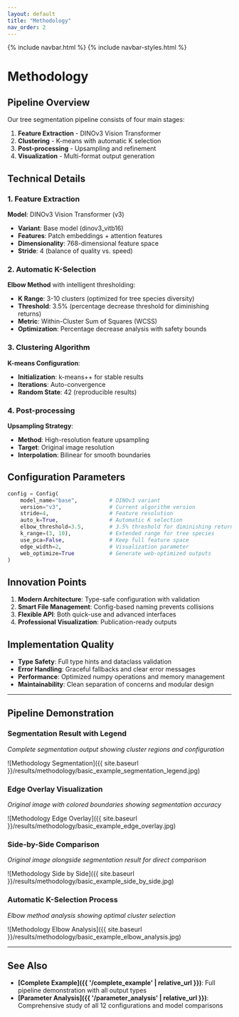 ```yaml
---
layout: default
title: "Methodology"
nav_order: 2
---
```


{% include navbar.html %}
{% include navbar-styles.html %}

# Methodology

## Pipeline Overview

Our tree segmentation pipeline consists of four main stages:

1. **Feature Extraction** - DINOv3 Vision Transformer
2. **Clustering** - K-means with automatic K selection
3. **Post-processing** - Upsampling and refinement
4. **Visualization** - Multi-format output generation

## Technical Details

### 1. Feature Extraction

**Model**: DINOv3 Vision Transformer (v3)
- **Variant**: Base model (dinov3_vitb16)
- **Features**: Patch embeddings + attention features
- **Dimensionality**: 768-dimensional feature space
- **Stride**: 4 (balance of quality vs. speed)

### 2. Automatic K-Selection

**Elbow Method** with intelligent thresholding:
- **K Range**: 3-10 clusters (optimized for tree species diversity)
- **Threshold**: 3.5% (percentage decrease threshold for diminishing returns)
- **Metric**: Within-Cluster Sum of Squares (WCSS)
- **Optimization**: Percentage decrease analysis with safety bounds

### 3. Clustering Algorithm

**K-means Configuration**:
- **Initialization**: k-means++ for stable results
- **Iterations**: Auto-convergence
- **Random State**: 42 (reproducible results)

### 4. Post-processing

**Upsampling Strategy**:
- **Method**: High-resolution feature upsampling
- **Target**: Original image resolution
- **Interpolation**: Bilinear for smooth boundaries

## Configuration Parameters

```python
config = Config(
    model_name="base",          # DINOv3 variant  
    version="v3",               # Current algorithm version
    stride=4,                   # Feature resolution
    auto_k=True,                # Automatic K selection
    elbow_threshold=3.5,        # 3.5% threshold for diminishing returns
    k_range=(3, 10),            # Extended range for tree species
    use_pca=False,              # Keep full feature space
    edge_width=2,               # Visualization parameter
    web_optimize=True           # Generate web-optimized outputs
)
```

## Innovation Points

1. **Modern Architecture**: Type-safe configuration with validation
2. **Smart File Management**: Config-based naming prevents collisions
3. **Flexible API**: Both quick-use and advanced interfaces
4. **Professional Visualization**: Publication-ready outputs

## Implementation Quality

- **Type Safety**: Full type hints and dataclass validation
- **Error Handling**: Graceful fallbacks and clear error messages
- **Performance**: Optimized numpy operations and memory management
- **Maintainability**: Clean separation of concerns and modular design

---

## Pipeline Demonstration

### Segmentation Result with Legend
*Complete segmentation output showing cluster regions and configuration*

![Methodology Segmentation]({{ site.baseurl }}/results/methodology/basic_example_segmentation_legend.jpg)

### Edge Overlay Visualization  
*Original image with colored boundaries showing segmentation accuracy*

![Methodology Edge Overlay]({{ site.baseurl }}/results/methodology/basic_example_edge_overlay.jpg)

### Side-by-Side Comparison
*Original image alongside segmentation result for direct comparison*

![Methodology Side by Side]({{ site.baseurl }}/results/methodology/basic_example_side_by_side.jpg)

### Automatic K-Selection Process
*Elbow method analysis showing optimal cluster selection*

![Methodology Elbow Analysis]({{ site.baseurl }}/results/methodology/basic_example_elbow_analysis.jpg)

---

## See Also

- **[Complete Example]({{ '/complete_example' | relative_url }})**: Full pipeline demonstration with all output types
- **[Parameter Analysis]({{ '/parameter_analysis' | relative_url }})**: Comprehensive study of all 12 configurations and model comparisons

